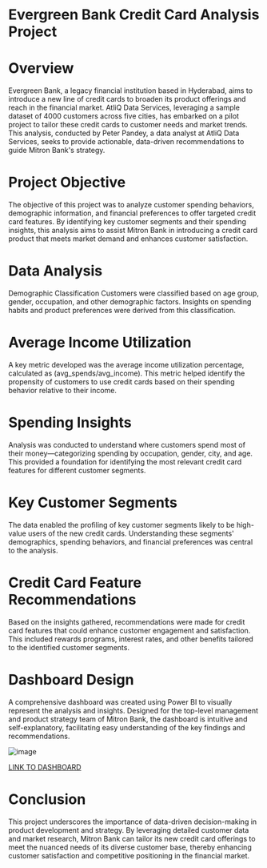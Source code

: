 # Evergreen Bank Credit Card Analysis Project

<h1>Overview</h1>
Evergreen Bank, a legacy financial institution based in Hyderabad, aims to introduce a new line of credit cards to broaden its product offerings and reach in the financial market. AtliQ Data Services, leveraging a sample dataset of 4000 customers across five cities, has embarked on a pilot project to tailor these credit cards to customer needs and market trends. This analysis, conducted by Peter Pandey, a data analyst at AtliQ Data Services, seeks to provide actionable, data-driven recommendations to guide Mitron Bank's strategy.

<h1>Project Objective</h1>
The objective of this project was to analyze customer spending behaviors, demographic information, and financial preferences to offer targeted credit card features. By identifying key customer segments and their spending insights, this analysis aims to assist Mitron Bank in introducing a credit card product that meets market demand and enhances customer satisfaction.

<h1>Data Analysis</h1>
Demographic Classification
Customers were classified based on age group, gender, occupation, and other demographic factors. Insights on spending habits and product preferences were derived from this classification.

<h1>Average Income Utilization</h1>
A key metric developed was the average income utilization percentage, calculated as (avg_spends/avg_income). This metric helped identify the propensity of customers to use credit cards based on their spending behavior relative to their income.

<h1>Spending Insights</h1>
Analysis was conducted to understand where customers spend most of their money—categorizing spending by occupation, gender, city, and age. This provided a foundation for identifying the most relevant credit card features for different customer segments.

<h1>Key Customer Segments</h1>
The data enabled the profiling of key customer segments likely to be high-value users of the new credit cards. Understanding these segments' demographics, spending behaviors, and financial preferences was central to the analysis.

<h1>Credit Card Feature Recommendations</h1>
Based on the insights gathered, recommendations were made for credit card features that could enhance customer engagement and satisfaction. This included rewards programs, interest rates, and other benefits tailored to the identified customer segments.

<h1>Dashboard Design</h1>
A comprehensive dashboard was created using Power BI to visually represent the analysis and insights. Designed for the top-level management and product strategy team of Mitron Bank, the dashboard is intuitive and self-explanatory, facilitating easy understanding of the key findings and recommendations.

![image](https://github.com/darshan8055/Insights-to-the-Product-Strategy-Team-in-the-Banking-Domain/assets/40797005/9aec3d2b-3db1-4b75-909e-bf3a845c7785)

<a href="https://app.powerbi.com/view?r=eyJrIjoiMWJiMDY2NDEtNzVhNC00MzM2LWE4YzItZjE4YTljMWQ2YWExIiwidCI6ImRmODY3OWNkLWE4MGUtNDVkOC05OWFjLWM4M2VkN2ZmOTVhMCJ9&pageName=ReportSectiondf4736c60bc754245be3">
LINK TO DASHBOARD</a> <br>

<h1>Conclusion</h1>
This project underscores the importance of data-driven decision-making in product development and strategy. By leveraging detailed customer data and market research, Mitron Bank can tailor its new credit card offerings to meet the nuanced needs of its diverse customer base, thereby enhancing customer satisfaction and competitive positioning in the financial market.

